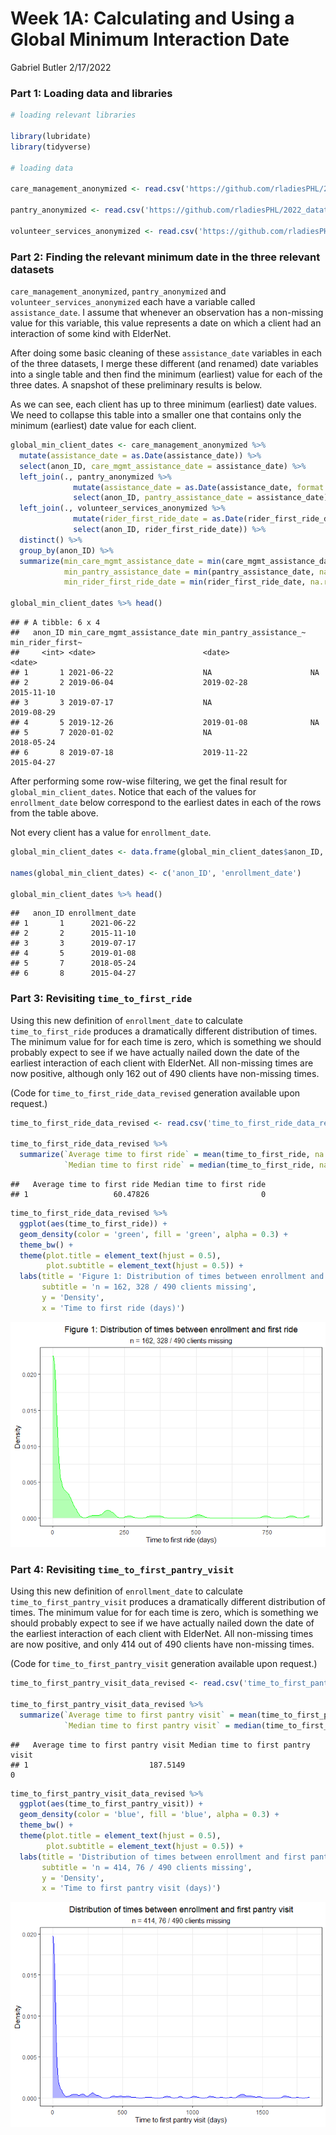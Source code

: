 Week 1A: Calculating and Using a Global Minimum Interaction Date
================
Gabriel Butler
2/17/2022

### Part 1: Loading data and libraries

``` r
# loading relevant libraries

library(lubridate)
library(tidyverse)

# loading data

care_management_anonymized <- read.csv('https://github.com/rladiesPHL/2022_datathon/raw/main/data/care_management_anonymized.csv')

pantry_anonymized <- read.csv('https://github.com/rladiesPHL/2022_datathon/raw/main/data/pantry_anonymized.csv')

volunteer_services_anonymized <- read.csv('https://github.com/rladiesPHL/2022_datathon/raw/main/data/volunteer_services_anonymized.csv')
```

### Part 2: Finding the relevant minimum date in the three relevant datasets

`care_management_anonymized`, `pantry_anonymized` and
`volunteer_services_anonymized` each have a variable called
`assistance_date`. I assume that whenever an observation has a
non-missing value for this variable, this value represents a date on
which a client had an interaction of some kind with ElderNet.

After doing some basic cleaning of these `assistance_date` variables in
each of the three datasets, I merge these different (and renamed) date
variables into a single table and then find the minimum (earliest) value
for each of the three dates. A snapshot of these preliminary results is
below.

As we can see, each client has up to three minimum (earliest) date
values. We need to collapse this table into a smaller one that contains
only the minimum (earliest) date value for each client.

``` r
global_min_client_dates <- care_management_anonymized %>%
  mutate(assistance_date = as.Date(assistance_date)) %>%
  select(anon_ID, care_mgmt_assistance_date = assistance_date) %>%
  left_join(., pantry_anonymized %>%
              mutate(assistance_date = as.Date(assistance_date, format = '%m/%d/%Y')) %>% 
              select(anon_ID, pantry_assistance_date = assistance_date)) %>%
  left_join(., volunteer_services_anonymized %>% 
              mutate(rider_first_ride_date = as.Date(rider_first_ride_date)) %>%
              select(anon_ID, rider_first_ride_date)) %>%
  distinct() %>%
  group_by(anon_ID) %>%
  summarize(min_care_mgmt_assistance_date = min(care_mgmt_assistance_date, na.rm = TRUE),
            min_pantry_assistance_date = min(pantry_assistance_date, na.rm = TRUE),
            min_rider_first_ride_date = min(rider_first_ride_date, na.rm = TRUE))

global_min_client_dates %>% head()
```

    ## # A tibble: 6 x 4
    ##   anon_ID min_care_mgmt_assistance_date min_pantry_assistance_~ min_rider_first~
    ##     <int> <date>                        <date>                  <date>          
    ## 1       1 2021-06-22                    NA                      NA              
    ## 2       2 2019-06-04                    2019-02-28              2015-11-10      
    ## 3       3 2019-07-17                    NA                      2019-08-29      
    ## 4       5 2019-12-26                    2019-01-08              NA              
    ## 5       7 2020-01-02                    NA                      2018-05-24      
    ## 6       8 2019-07-18                    2019-11-22              2015-04-27

After performing some row-wise filtering, we get the final result for
`global_min_client_dates`. Notice that each of the values for
`enrollment_date` below correspond to the earliest dates in each of the
rows from the table above.

Not every client has a value for `enrollment_date`.

``` r
global_min_client_dates <- data.frame(global_min_client_dates$anon_ID, min_date = apply(global_min_client_dates[, 2:ncol(global_min_client_dates)], 1, min, na.rm = TRUE))

names(global_min_client_dates) <- c('anon_ID', 'enrollment_date')

global_min_client_dates %>% head()
```

    ##   anon_ID enrollment_date
    ## 1       1      2021-06-22
    ## 2       2      2015-11-10
    ## 3       3      2019-07-17
    ## 4       5      2019-01-08
    ## 5       7      2018-05-24
    ## 6       8      2015-04-27

### Part 3: Revisiting `time_to_first_ride`

Using this new definition of `enrollment_date` to calculate
`time_to_first_ride` produces a dramatically different distribution of
times. The minimum value for for each time is zero, which is something
we should probably expect to see if we have actually nailed down the
date of the earliest interaction of each client with ElderNet. All
non-missing times are now positive, although only 162 out of 490 clients
have non-missing times.

(Code for `time_to_first_ride_data_revised` generation available upon
request.)

``` r
time_to_first_ride_data_revised <- read.csv('time_to_first_ride_data_revised.csv') %>% select(-X)

time_to_first_ride_data_revised %>%
  summarize(`Average time to first ride` = mean(time_to_first_ride, na.rm = TRUE),
            `Median time to first ride` = median(time_to_first_ride, na.rm = TRUE))
```

    ##   Average time to first ride Median time to first ride
    ## 1                   60.47826                         0

``` r
time_to_first_ride_data_revised %>%
  ggplot(aes(time_to_first_ride)) +
  geom_density(color = 'green', fill = 'green', alpha = 0.3) +
  theme_bw() +
  theme(plot.title = element_text(hjust = 0.5),
        plot.subtitle = element_text(hjust = 0.5)) +
  labs(title = 'Figure 1: Distribution of times between enrollment and first ride',
       subtitle = 'n = 162, 328 / 490 clients missing',
       y = 'Density',
       x = 'Time to first ride (days)')
```

![](https://github.com/ghbutler/datathon2022/blob/main/unnamed-chunk-4-1.png?raw=true)<!-- -->

### Part 4: Revisiting `time_to_first_pantry_visit`

Using this new definition of `enrollment_date` to calculate
`time_to_first_pantry_visit` produces a dramatically different
distribution of times. The minimum value for for each time is zero,
which is something we should probably expect to see if we have actually
nailed down the date of the earliest interaction of each client with
ElderNet. All non-missing times are now positive, and only 414 out of
490 clients have non-missing times.

(Code for `time_to_first_pantry_visit` generation available upon
request.)

``` r
time_to_first_pantry_visit_data_revised <- read.csv('time_to_first_pantry_visit_data_revised.csv') %>% select(-X)

time_to_first_pantry_visit_data_revised %>%
  summarize(`Average time to first pantry visit` = mean(time_to_first_pantry_visit, na.rm = TRUE),
            `Median time to first pantry visit` = median(time_to_first_pantry_visit, na.rm = TRUE))
```

    ##   Average time to first pantry visit Median time to first pantry visit
    ## 1                           187.5149                                 0

``` r
time_to_first_pantry_visit_data_revised %>%
  ggplot(aes(time_to_first_pantry_visit)) +
  geom_density(color = 'blue', fill = 'blue', alpha = 0.3) +
  theme_bw() +
  theme(plot.title = element_text(hjust = 0.5),
        plot.subtitle = element_text(hjust = 0.5)) +
  labs(title = 'Distribution of times between enrollment and first pantry visit',
       subtitle = 'n = 414, 76 / 490 clients missing',
       y = 'Density',
       x = 'Time to first pantry visit (days)')
```

![](https://github.com/ghbutler/datathon2022/blob/main/unnamed-chunk-5-1.png?raw=true)<!-- -->
